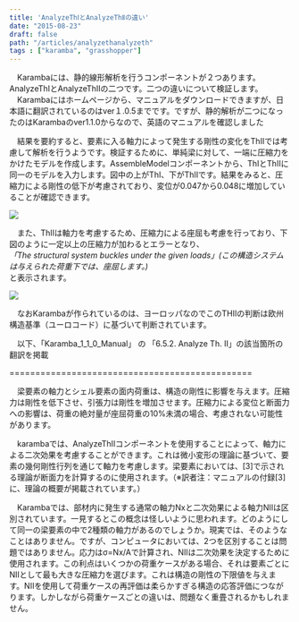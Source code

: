 ```yaml
---
title: 'AnalyzeThⅠとAnalyzeThⅡの違い'
date: "2015-08-23"
draft: false
path: "/articles/analyzethanalyzeth"
tags : ["karamba", "grasshopper"]
---
```


　Karambaには、静的線形解析を行うコンポーネントが２つあります。AnalyzeThⅠとAnalyzeThⅡの二つです。二つの違いについて検証します。  
　Karambaにはホームページから、マニュアルをダウンロードできますが、日本語に翻訳されているのはver１.0.5までです。ですが、静的解析が二つになったのはKarambaのver1.1.0からなので、英語のマニュアルを確認しました  
  
  
　結果を要約すると、要素に入る軸力によって発生する剛性の変化をThⅡでは考慮して解析を行うようです。検証するために、単純梁に対して、一端に圧縮力をかけたモデルを作成します。AssembleModelコンポーネントから、ThⅠとThⅡに同一のモデルを入力します。図中の上がThⅠ、下がThⅡです。結果をみると、圧縮力による剛性の低下が考慮されており、変位が0.047から0.048に増加していることが確認できます。  
  

[![](http://3.bp.blogspot.com/-sOqRbchbXKI/VdSfH0yAIGI/AAAAAAAAA0k/LqQGUwyVaCM/s400/%25E8%25A7%25A3%25E6%259E%2590%25E7%25B5%2590%25E6%259E%259C%25E3%2581%25AE%25E9%2581%2595%25E3%2581%2584.JPG)](http://3.bp.blogspot.com/-sOqRbchbXKI/VdSfH0yAIGI/AAAAAAAAA0k/LqQGUwyVaCM/s1600/%25E8%25A7%25A3%25E6%259E%2590%25E7%25B5%2590%25E6%259E%259C%25E3%2581%25AE%25E9%2581%2595%25E3%2581%2584.JPG)

  

　また、ThⅡは軸力を考慮するため、圧縮力による座屈も考慮を行っており、下図のように一定以上の圧縮力が加わるとエラーとなり、  
_「The structural system buckles under the given loads」(この構造システムは与えられた荷重下では、座屈します。)_  
と表示されます。  
  

[![](http://3.bp.blogspot.com/-xUXjHBLlKR4/VdSfHzDD86I/AAAAAAAAA0g/qpqJoBpNuRY/s400/%25E5%25BA%25A7%25E5%25B1%2588%25E3%2582%2592%25E8%25A1%25A8%25E7%25A4%25BA.JPG)](http://3.bp.blogspot.com/-xUXjHBLlKR4/VdSfHzDD86I/AAAAAAAAA0g/qpqJoBpNuRY/s1600/%25E5%25BA%25A7%25E5%25B1%2588%25E3%2582%2592%25E8%25A1%25A8%25E7%25A4%25BA.JPG)

  

  

　なおKarambaが作られているのは、ヨーロッパなのでこのTHⅡの判断は欧州構造基準（ユーロコード）に基づいて判断されています。

  

　以下、「Karamba\_1\_1\_0\_Manual」 の 「6.5.2. Analyze Th. II」の該当箇所の翻訳を掲載

\===============================================

　梁要素の軸力とシェル要素の面内荷重は、構造の剛性に影響を与えます。圧縮力は剛性を低下させ、引張力は剛性を増加させます。圧縮力による変位と断面力への影響は、荷重の絶対量が座屈荷重の10%未満の場合、考慮されない可能性があります。

　karambaでは、AnalyzeThⅡコンポーネントを使用することによって、軸力による二次効果を考慮することができます。これは微小変形の理論に基づいて、要素の幾何剛性行列を通じて軸力を考慮します。梁要素においては、\[3\]で示される理論が断面力を計算するのに使用されます。（※訳者注：マニュアルの付録\[3\]に、理論の概要が掲載されています。）

　Karambaでは、部材内に発生する通常の軸力Nxと二次効果による軸力NⅡは区別されています。一見するとこの概念は怪しいように思われます。どのようにして同一の梁要素の中で2種類の軸力があるのでしょうか。現実では、そのようなことはありません。ですが、コンピュータにおいては、2つを区別することは問題ではありません。応力はσ=Nx/Aで計算され、NⅡは二次効果を決定するために使用されます。この利点はいくつかの荷重ケースがある場合、それは要素ごとにNⅡとして最も大きな圧縮力を選びます。これは構造の剛性の下限値を与えます。NⅡを使用して荷重ケースの再評価は柔らかすぎる構造の応答評価につながります。しかしながら荷重ケースごとの違いは、問題なく重畳されるかもしれません。